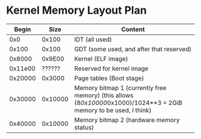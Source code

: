 Kernel Memory Layout Plan
=========================

Begin  | Size  | Content
-------|-------|--------
0x0    |0x100  | IDT (all used)
0x100  |0x100  | GDT (some used, and after that reserved)
0x8000 |0x9E00 | Kernel (ELF image)
0x11e00|?????? | Reserved for kernel image
0x20000|0x3000 | Page tables (Boot stage)
0x30000|0x10000| Memory bitmap 1 (currently free memory) (this allows (8*0x10000*0x1000)/1024**3 = 2GiB memory to be used, I think)
0x40000|0x10000| Memory bitmap 2 (hardware memory status)
